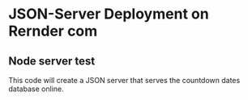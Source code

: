 # JSON-Server Deployment on Rernder com

Node server test 
--------------

This code will create a JSON server that serves the countdown dates database online.
